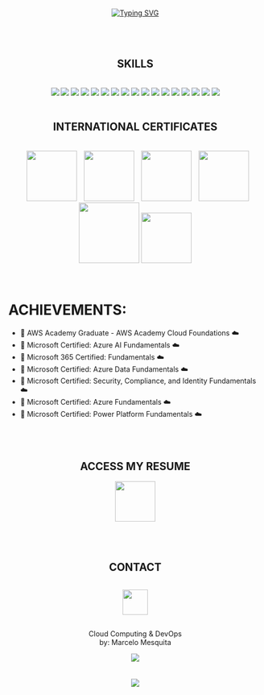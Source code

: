 <br><br><br>
<div align="center">
   <a href="https://git.io/typing-svg"><img src="https://readme-typing-svg.herokuapp.com?font=Share+Tech&weight=100&size=24&duration=2500&pause=600&color=00F716&center=true&width=500&lines=Procurando+um+novo+membro%3F;Saiba+que+eu+posso+te+ajudar!;Dê+uma+olhadinha+abaixo+%F0%9F%98%89%3A](https://readme-typing-svg.herokuapp.com/?font=Share+Tech&weight=100&size=24&duration=2500&pause=600&color=00F716&center=true&width=500&lines=Looking+for+a+new+member%3F;Know+that+I+can+help!;Take+a+look+bellow+%F0%9F%98%89%3A)" alt="Typing SVG" /></a>
</div>
<br><br><br>

<div align="center">
    <h2>SKILLS</h2><br>
    <div>
        <img src="https://skillicons.dev/icons?i=azure">
        <img src="https://skillicons.dev/icons?i=docker">
        <img src="https://skillicons.dev/icons?i=github">
        <img src="https://skillicons.dev/icons?i=kali">
        <img src="https://skillicons.dev/icons?i=linux">
        <img src="https://skillicons.dev/icons?i=postman">
        <img src="https://skillicons.dev/icons?i=powershell">
        <img src="https://skillicons.dev/icons?i=py">
        <img src="https://skillicons.dev/icons?i=terraform">
        <img src="https://skillicons.dev/icons?i=ubuntu">
        <img src="https://skillicons.dev/icons?i=vscode">
        <img src="https://skillicons.dev/icons?i=windows">
        <img src="https://skillicons.dev/icons?i=git">
        <img src="https://skillicons.dev/icons?i=nginx">
        <img src="https://skillicons.dev/icons?i=flask">
        <img src="https://skillicons.dev/icons?i=python">
        <img src="https://skillicons.dev/icons?i=ansible">
        <div align="center">
        </div>
    </div>
    <br>
    <div align="center">
        <h2>INTERNATIONAL CERTIFICATES</h2><br>
        <img src="https://templates.images.credential.net/16590181582433100721069374350922.png" width="100" hspace="10">
        <img src="https://templates.images.credential.net/16590187933301617801540872729153.png" width="100">
        <img src="https://images.credly.com/size/680x680/images/09b6d58c-763a-4b40-aea1-787d8f46bbcd/Intro2PT.png" width="100" hspace="10">
        <img src="https://images.credly.com/size/680x680/images/70d71df5-f3dc-4380-9b9d-f22513a70417/CCNAITN__1_.png" width="100">
       <div align="center">
          <img src="https://cdn.qwiklabs.com/F7DHV3%2F3IupOJ0U9U6F2yUFut9r02Yi1%2BoeBrHXcCdw%3D" width="120">
          <img src="https://images.credly.com/size/340x340/images/00634f82-b07f-4bbd-a6bb-53de397fc3a6/image.png" width="100">
       </div>
    </div>
</div>
<br><br>

# ACHIEVEMENTS:
* 🥇 AWS Academy Graduate - AWS Academy Cloud Foundations :cloud:
* 🏅 Microsoft Certified: Azure AI Fundamentals :cloud: 
* 🏅 Microsoft 365 Certified: Fundamentals :cloud: 
* 🏅 Microsoft Certified: Azure Data Fundamentals :cloud:
* 🏅 Microsoft Certified: Security, Compliance, and Identity Fundamentals :cloud:
* 🏅 Microsoft Certified: Azure Fundamentals :cloud:
* 🏅 Microsoft Certified: Power Platform Fundamentals :cloud:

<br><br>

<div align="center">
<h2>ACCESS MY RESUME</h2>
<a href="https://drive.google.com/file/d/18iOZrBWp8H_-fNQM22fds1BNo3Mly54c/view"><img src="https://cdn-icons-png.flaticon.com/512/6614/6614677.png" width="80"></a>
</div>

<br><br>
<div align="center">
    <h2>CONTACT</h2>
    <p align="center">
    <a href="https://www.linkedin.com/in/marcelo-mesquita-941843267/"><img src="https://skillicons.dev/icons?i=linkedin" width="50" hspace="0" vspace="15"></a>
    </p>
    <p align="center">
    Cloud Computing & DevOps <br>
    by: Marcelo Mesquita
    </p>
</div>



<div align="center">
<img src="https://github-readme-streak-stats.herokuapp.com/?user=euumarcel0&theme=dark"> <br><br><br>
<img src="https://komarev.com/ghpvc/?username=euumarcel0">
</div>
